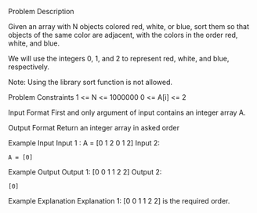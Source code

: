 Problem Description
 
 

Given an array with N objects colored red, white, or blue, sort them so that objects of the same color are adjacent, with the colors in the order red, white, and blue.

We will use the integers 0, 1, and 2 to represent red, white, and blue, respectively.

Note: Using the library sort function is not allowed.



Problem Constraints
1 <= N <= 1000000
0 <= A[i] <= 2


Input Format
First and only argument of input contains an integer array A.


Output Format
Return an integer array in asked order


Example Input
Input 1 :
    A = [0 1 2 0 1 2]
Input 2:

    A = [0]


Example Output
Output 1:
    [0 0 1 1 2 2]
Output 2:

    [0]


Example Explanation
Explanation 1:
    [0 0 1 1 2 2] is the required order.
